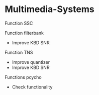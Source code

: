 # Multimedia-Systems

Function SSC

Function filterbank
- Improve KBD SNR

Function TNS
- Improve quantizer
- Improve KBD SNR

Functions pcycho
- Check functionality
